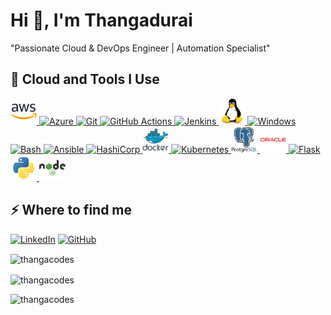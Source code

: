 
<h1>Hi 👋, I'm Thangadurai</h1>
<p>"Passionate Cloud & DevOps Engineer | Automation Specialist"</p>
<h2>🚀 Cloud and Tools I Use</h2>

<a href="https://raw.githubusercontent.com/devicons/devicon/master/icons/amazonwebservices/amazonwebservices-original-wordmark.svg" title="AWS">
  <img src="https://raw.githubusercontent.com/devicons/devicon/master/icons/amazonwebservices/amazonwebservices-original-wordmark.svg" alt="AWS" width="42" height="42">
</a>

<a href="https://www.vectorlogo.zone/logos/microsoft_azure/microsoft_azure-icon.svg" title="Azure">
  <img src="https://www.vectorlogo.zone/logos/microsoft_azure/microsoft_azure-icon.svg" alt="Azure" width="42" height="42">
</a>

<a href="https://www.vectorlogo.zone/logos/git-scm/git-scm-icon.svg" title="Git">
  <img src="https://www.vectorlogo.zone/logos/git-scm/git-scm-icon.svg" alt="Git" width="42" height="42">
</a>

<a href="https://www.vectorlogo.zone/logos/github/github-icon.svg" title="GitHub Actions">
  <img src="https://www.vectorlogo.zone/logos/github/github-icon.svg" alt="GitHub Actions" width="42" height="42">
</a>

<a href="https://www.vectorlogo.zone/logos/jenkins/jenkins-icon.svg" title="Jenkins">
  <img src="https://www.vectorlogo.zone/logos/jenkins/jenkins-icon.svg" alt="Jenkins" width="42" height="42">
</a>

<a href="https://raw.githubusercontent.com/devicons/devicon/master/icons/linux/linux-original.svg" title="Linux">
  <img src="https://raw.githubusercontent.com/devicons/devicon/master/icons/linux/linux-original.svg" alt="Linux" width="42" height="42">
</a>

<a href="https://www.vectorlogo.zone/logos/microsoft/microsoft-icon.svg" title="Windows">
  <img src="https://www.vectorlogo.zone/logos/microsoft/microsoft-icon.svg" alt="Windows" width="42" height="42">
</a>

<a href="https://www.vectorlogo.zone/logos/gnu_bash/gnu_bash-icon.svg" title="Bash">
  <img src="https://www.vectorlogo.zone/logos/gnu_bash/gnu_bash-icon.svg" alt="Bash" width="42" height="42">
</a>

<a href="https://www.vectorlogo.zone/logos/ansible/ansible-icon.svg" title="Ansible">
  <img src="https://www.vectorlogo.zone/logos/ansible/ansible-icon.svg" alt="Ansible" width="42" height="42">
</a>

<a href="https://www.vectorlogo.zone/logos/hashicorp/hashicorp-icon.svg" title="HashiCorp">
  <img src="https://www.vectorlogo.zone/logos/hashicorp/hashicorp-icon.svg" alt="HashiCorp" width="42" height="42">
</a>

<a href="https://raw.githubusercontent.com/devicons/devicon/master/icons/docker/docker-original-wordmark.svg" title="Docker">
  <img src="https://raw.githubusercontent.com/devicons/devicon/master/icons/docker/docker-original-wordmark.svg" alt="Docker" width="42" height="42">
</a>

<a href="https://www.vectorlogo.zone/logos/kubernetes/kubernetes-icon.svg" title="Kubernetes">
  <img src="https://www.vectorlogo.zone/logos/kubernetes/kubernetes-icon.svg" alt="Kubernetes" width="42" height="42">
</a>

<a href="https://raw.githubusercontent.com/devicons/devicon/master/icons/postgresql/postgresql-original-wordmark.svg" title="PostgreSQL">
  <img src="https://raw.githubusercontent.com/devicons/devicon/master/icons/postgresql/postgresql-original-wordmark.svg" alt="PostgreSQL" width="42" height="42">
</a>

<a href="https://raw.githubusercontent.com/devicons/devicon/master/icons/oracle/oracle-original.svg" title="Oracle">
  <img src="https://raw.githubusercontent.com/devicons/devicon/master/icons/oracle/oracle-original.svg" alt="Oracle" width="42" height="42">
</a>

<a href="https://www.vectorlogo.zone/logos/palletsprojects_flask/palletsprojects_flask-icon.svg" title="Flask">
  <img src="https://www.vectorlogo.zone/logos/palletsprojects_flask/palletsprojects_flask-icon.svg" alt="Flask" width="42" height="42">
</a>

<a href="https://raw.githubusercontent.com/devicons/devicon/master/icons/python/python-original.svg" title="Python">
  <img src="https://raw.githubusercontent.com/devicons/devicon/master/icons/python/python-original.svg" alt="Python" width="42" height="42">
</a>

<a href="https://raw.githubusercontent.com/devicons/devicon/master/icons/nodejs/nodejs-original-wordmark.svg" title="Node.js">
  <img src="https://raw.githubusercontent.com/devicons/devicon/master/icons/nodejs/nodejs-original-wordmark.svg" alt="Node.js" width="42" height="42">
</a>

<h2>⚡️ Where to find me</h2>
<p>
  <a target="_blank" href="https://www.linkedin.com/in/thangadurai350/" style="display: inline-block;">
    <img src="https://img.shields.io/badge/linkedin-logo?style=for-the-badge&logo=linkedin&logoColor=white&color=%230a77b6" alt="LinkedIn" />
  </a>
  <a target="_blank" href="https://github.com/thangacodes/" style="display: inline-block;">
    <img src="https://img.shields.io/badge/GitHub-181717?style=for-the-badge&logo=github&logoColor=white" alt="GitHub" />
  </a>
</p>
<p><img align="center" src="https://github-readme-stats.vercel.app/api?username=thangacodes&show_icons=true&locale=en" alt="thangacodes" /></p>
<p><img align="center" src="https://github-readme-streak-stats.herokuapp.com/?user=thangacodes&" alt="thangacodes" /></p>
<p><img src="https://github-readme-stats.vercel.app/api/top-langs?username=thangacodes&show_icons=true&locale=en&layout=compact" alt="thangacodes" /></p>
